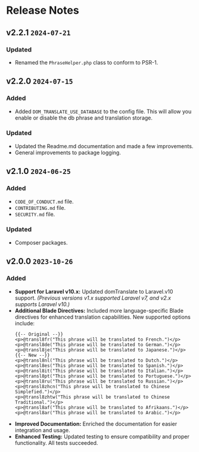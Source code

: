 # Release Notes
## v2.2.1 `2024-07-21`
### Updated
- Renamed the `PhraseHelper.php` class to conform to PSR-1.

## v2.2.0 `2024-07-15`
### Added
- Added `DOM_TRANSLATE_USE_DATABASE` to the config file. This will allow you enable or disable the db phrase and translation storage.

### Updated
- Updated the Readme.md documentation and made a few improvements.
- General improvements to package logging.

## v2.1.0 `2024-06-25`
### Added
- `CODE_OF_CONDUCT.md` file.
- `CONTRIBUTING.md` file.
- `SECURITY.md` file.

### Updated
- Composer packages.

## v2.0.0 `2023-10-26`
### Added
- **Support for Laravel v10.x:** Updated domTranslate to Laravel.v10 support. _(Previous versions v1.x supported Laravel v7, and v2.x supports Laravel v10.)_
- **Additional Blade Directives:** Included more language-specific Blade directives for enhanced translation capabilities. New supported options include:
    ```blade
    {{-- Original --}}
    <p>@transl8fr("This phrase will be translated to French.")</p>
    <p>@transl8de("This phrase will be translated to German.")</p>
    <p>@transl8je("This phrase will be translated to Japanese.")</p>
    {{-- New --}}
    <p>@transl8nl("This phrase will be translated to Dutch.")</p>
    <p>@transl8es("This phrase will be translated to Spanish.")</p>
    <p>@transl8it("This phrase will be translated to Italian.")</p>
    <p>@transl8pt("This phrase will be translated to Portuguese.")</p>
    <p>@transl8ru("This phrase will be translated to Russian.")</p>
    <p>@transl8zhcn("This phrase will be translated to Chinese Simplefied.")</p>
    <p>@transl8zhtw("This phrase will be translated to Chinese Traditional.")</p>
    <p>@transl8af("This phrase will be translated to Afrikaans.")</p>
    <p>@transl8ar("This phrase will be translated to Arabic.")</p>
    ```
- **Improved Documentation:** Enriched the documentation for easier integration and usage.
- **Enhanced Testing:** Updated testing to ensure compatibility and proper functionality. All tests succeeded.
